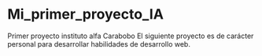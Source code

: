 # Mi_primer_proyecto_IA

Primer proyecto instituto alfa Carabobo
El siguiente proyecto es de carácter personal para desarrollar habilidades de desarrollo web.